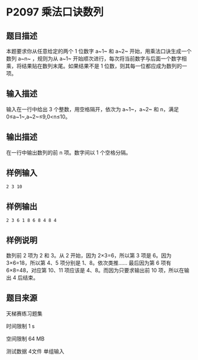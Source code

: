 # P2097 乘法口诀数列

## 题目描述
本题要求你从任意给定的两个 1 位数字 a~1~ 和 a~2~ 开始，用乘法口诀生成一个数列 a~n~ ，规则为从 a~1~ 开始顺次进行，每次将当前数字与后面一个数字相乘，将结果贴在数列末尾。如果结果不是 1 位数，则其每一位都应成为数列的一项。

## 输入描述
输入在一行中给出 3 个整数，用空格隔开，依次为 a~1~，a~2~ 和 n，满足 0≤a~1~,a~2~≤9,0<n≤10。

## 输出描述
在一行中输出数列的前 n 项。数字间以 1 个空格分隔。

## 样例输入

```
2 3 10
```

## 样例输出

```
2 3 6 1 8 6 8 4 8 4
```

## 样例说明
数列前 2 项为 2 和 3。从 2 开始，因为 2×3=6，所以第 3 项是 6。因为 3×6=18，所以第 4、5 项分别是 1、8。依次类推…… 最后因为第 6 项有 6×8=48，对应第 10、11 项应该是 4、8。而因为只要求输出前 10 项，所以在输出 4 后结束。

## 题目来源
天梯赛练习题集

时间限制  1 s

空间限制  64 MB

测试数据  4文件 单组输入
